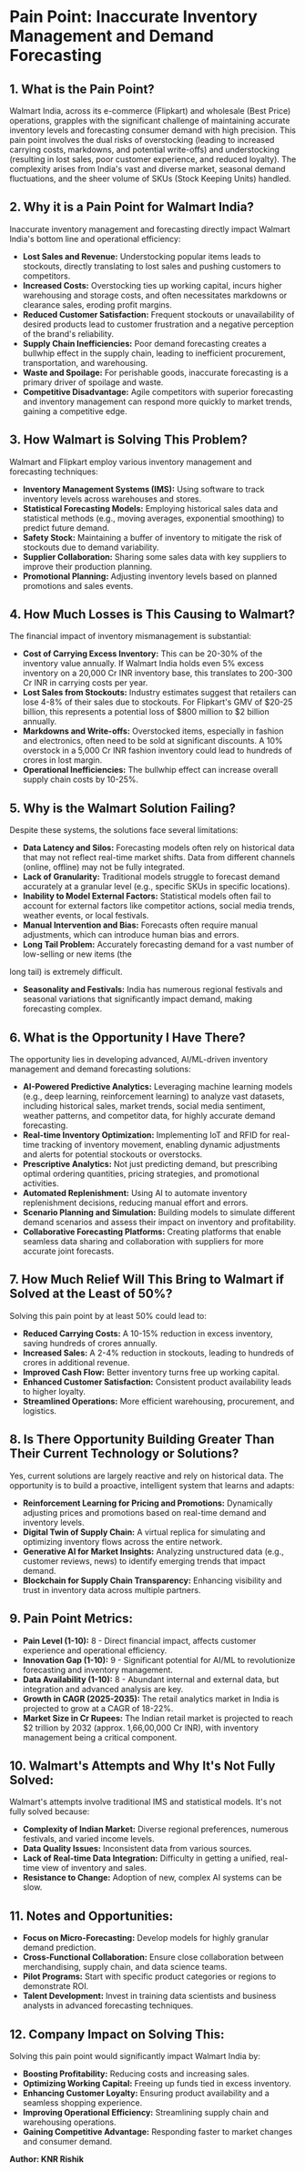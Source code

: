 # Pain Point: Inaccurate Inventory Management and Demand Forecasting

## 1. What is the Pain Point?
Walmart India, across its e-commerce (Flipkart) and wholesale (Best Price) operations, grapples with the significant challenge of maintaining accurate inventory levels and forecasting consumer demand with high precision. This pain point involves the dual risks of overstocking (leading to increased carrying costs, markdowns, and potential write-offs) and understocking (resulting in lost sales, poor customer experience, and reduced loyalty). The complexity arises from India's vast and diverse market, seasonal demand fluctuations, and the sheer volume of SKUs (Stock Keeping Units) handled.

## 2. Why it is a Pain Point for Walmart India?
Inaccurate inventory management and forecasting directly impact Walmart India's bottom line and operational efficiency:
*   **Lost Sales and Revenue:** Understocking popular items leads to stockouts, directly translating to lost sales and pushing customers to competitors.
*   **Increased Costs:** Overstocking ties up working capital, incurs higher warehousing and storage costs, and often necessitates markdowns or clearance sales, eroding profit margins.
*   **Reduced Customer Satisfaction:** Frequent stockouts or unavailability of desired products lead to customer frustration and a negative perception of the brand's reliability.
*   **Supply Chain Inefficiencies:** Poor demand forecasting creates a bullwhip effect in the supply chain, leading to inefficient procurement, transportation, and warehousing.
*   **Waste and Spoilage:** For perishable goods, inaccurate forecasting is a primary driver of spoilage and waste.
*   **Competitive Disadvantage:** Agile competitors with superior forecasting and inventory management can respond more quickly to market trends, gaining a competitive edge.

## 3. How Walmart is Solving This Problem?
Walmart and Flipkart employ various inventory management and forecasting techniques:
*   **Inventory Management Systems (IMS):** Using software to track inventory levels across warehouses and stores.
*   **Statistical Forecasting Models:** Employing historical sales data and statistical methods (e.g., moving averages, exponential smoothing) to predict future demand.
*   **Safety Stock:** Maintaining a buffer of inventory to mitigate the risk of stockouts due to demand variability.
*   **Supplier Collaboration:** Sharing some sales data with key suppliers to improve their production planning.
*   **Promotional Planning:** Adjusting inventory levels based on planned promotions and sales events.

## 4. How Much Losses is This Causing to Walmart?
The financial impact of inventory mismanagement is substantial:
*   **Cost of Carrying Excess Inventory:** This can be 20-30% of the inventory value annually. If Walmart India holds even 5% excess inventory on a 20,000 Cr INR inventory base, this translates to 200-300 Cr INR in carrying costs per year.
*   **Lost Sales from Stockouts:** Industry estimates suggest that retailers can lose 4-8% of their sales due to stockouts. For Flipkart's GMV of $20-25 billion, this represents a potential loss of $800 million to $2 billion annually.
*   **Markdowns and Write-offs:** Overstocked items, especially in fashion and electronics, often need to be sold at significant discounts. A 10% overstock in a 5,000 Cr INR fashion inventory could lead to hundreds of crores in lost margin.
*   **Operational Inefficiencies:** The bullwhip effect can increase overall supply chain costs by 10-25%.

## 5. Why is the Walmart Solution Failing?
Despite these systems, the solutions face several limitations:
*   **Data Latency and Silos:** Forecasting models often rely on historical data that may not reflect real-time market shifts. Data from different channels (online, offline) may not be fully integrated.
*   **Lack of Granularity:** Traditional models struggle to forecast demand accurately at a granular level (e.g., specific SKUs in specific locations).
*   **Inability to Model External Factors:** Statistical models often fail to account for external factors like competitor actions, social media trends, weather events, or local festivals.
*   **Manual Intervention and Bias:** Forecasts often require manual adjustments, which can introduce human bias and errors.
*   **Long Tail Problem:** Accurately forecasting demand for a vast number of low-selling or new items (the 


long tail) is extremely difficult.
*   **Seasonality and Festivals:** India has numerous regional festivals and seasonal variations that significantly impact demand, making forecasting complex.

## 6. What is the Opportunity I Have There?
The opportunity lies in developing advanced, AI/ML-driven inventory management and demand forecasting solutions:
*   **AI-Powered Predictive Analytics:** Leveraging machine learning models (e.g., deep learning, reinforcement learning) to analyze vast datasets, including historical sales, market trends, social media sentiment, weather patterns, and competitor data, for highly accurate demand forecasting.
*   **Real-time Inventory Optimization:** Implementing IoT and RFID for real-time tracking of inventory movement, enabling dynamic adjustments and alerts for potential stockouts or overstocks.
*   **Prescriptive Analytics:** Not just predicting demand, but prescribing optimal ordering quantities, pricing strategies, and promotional activities.
*   **Automated Replenishment:** Using AI to automate inventory replenishment decisions, reducing manual effort and errors.
*   **Scenario Planning and Simulation:** Building models to simulate different demand scenarios and assess their impact on inventory and profitability.
*   **Collaborative Forecasting Platforms:** Creating platforms that enable seamless data sharing and collaboration with suppliers for more accurate joint forecasts.

## 7. How Much Relief Will This Bring to Walmart if Solved at the Least of 50%?
Solving this pain point by at least 50% could lead to:
*   **Reduced Carrying Costs:** A 10-15% reduction in excess inventory, saving hundreds of crores annually.
*   **Increased Sales:** A 2-4% reduction in stockouts, leading to hundreds of crores in additional revenue.
*   **Improved Cash Flow:** Better inventory turns free up working capital.
*   **Enhanced Customer Satisfaction:** Consistent product availability leads to higher loyalty.
*   **Streamlined Operations:** More efficient warehousing, procurement, and logistics.

## 8. Is There Opportunity Building Greater Than Their Current Technology or Solutions?
Yes, current solutions are largely reactive and rely on historical data. The opportunity is to build a proactive, intelligent system that learns and adapts:
*   **Reinforcement Learning for Pricing and Promotions:** Dynamically adjusting prices and promotions based on real-time demand and inventory levels.
*   **Digital Twin of Supply Chain:** A virtual replica for simulating and optimizing inventory flows across the entire network.
*   **Generative AI for Market Insights:** Analyzing unstructured data (e.g., customer reviews, news) to identify emerging trends that impact demand.
*   **Blockchain for Supply Chain Transparency:** Enhancing visibility and trust in inventory data across multiple partners.

## 9. Pain Point Metrics:
*   **Pain Level (1-10):** 8 - Direct financial impact, affects customer experience and operational efficiency.
*   **Innovation Gap (1-10):** 9 - Significant potential for AI/ML to revolutionize forecasting and inventory management.
*   **Data Availability (1-10):** 8 - Abundant internal and external data, but integration and advanced analysis are key.
*   **Growth in CAGR (2025-2035):** The retail analytics market in India is projected to grow at a CAGR of 18-22%.
*   **Market Size in Cr Rupees:** The Indian retail market is projected to reach $2 trillion by 2032 (approx. 1,66,00,000 Cr INR), with inventory management being a critical component.

## 10. Walmart's Attempts and Why It's Not Fully Solved:
Walmart's attempts involve traditional IMS and statistical models. It's not fully solved because:
*   **Complexity of Indian Market:** Diverse regional preferences, numerous festivals, and varied income levels.
*   **Data Quality Issues:** Inconsistent data from various sources.
*   **Lack of Real-time Data Integration:** Difficulty in getting a unified, real-time view of inventory and sales.
*   **Resistance to Change:** Adoption of new, complex AI systems can be slow.

## 11. Notes and Opportunities:
*   **Focus on Micro-Forecasting:** Develop models for highly granular demand prediction.
*   **Cross-Functional Collaboration:** Ensure close collaboration between merchandising, supply chain, and data science teams.
*   **Pilot Programs:** Start with specific product categories or regions to demonstrate ROI.
*   **Talent Development:** Invest in training data scientists and business analysts in advanced forecasting techniques.

## 12. Company Impact on Solving This:
Solving this pain point would significantly impact Walmart India by:
*   **Boosting Profitability:** Reducing costs and increasing sales.
*   **Optimizing Working Capital:** Freeing up funds tied in excess inventory.
*   **Enhancing Customer Loyalty:** Ensuring product availability and a seamless shopping experience.
*   **Improving Operational Efficiency:** Streamlining supply chain and warehousing operations.
*   **Gaining Competitive Advantage:** Responding faster to market changes and consumer demand.

**Author: KNR Rishik**

